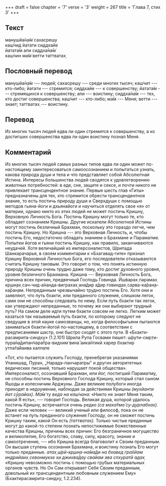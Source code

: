 +++
draft = false
chapter = '7'
verse = '3'
weight = 267
title = 'Глава 7, стих 3'
+++
## Текст

манушйа̄н̣а̄м̇ сахасрешу  
каш́чид йатати сиддхайе  
йатата̄м апи сиддха̄на̄м̇  
каш́чин ма̄м̇ ветти таттватах̣

## Пословный перевод

манушйа̄н̣а̄м --- людей; сахасрешу --- среди многих тысяч; каш́чит ---
кто-либо; йатати --- стремится; сиддхайе --- к совершенству; йатата̄м ---
стремящихся к совершенству; апи --- воистину; сиддха̄на̄м --- тех, кто
достиг совершенства; каш́чит --- кто-либо; ма̄м --- Меня; ветти --- знает;
таттватах̣ --- воистину.

## Перевод

Из многих тысяч людей едва ли один стремится к совершенству, а из
достигших совершенства едва ли один воистину познал Меня.

## Комментарий

Из многих тысяч людей самых разных типов едва ли один может
по-настоящему заинтересоваться самоосознанием и попытаться узнать,
какова природа души и тела и что представляет собой Абсолютная Истина.
Интересы большинства людей сводятся к удовлетворению животных
потребностей: в еде, сне, защите и сексе, и почти никого не привлекает
трансцендентное знание. Первые шесть глав «Гиты» предназначены для тех,
кто стремится обрести трансцендентное знание, то есть постичь природу
души и Сверхдуши с помощью методов гьяна-йоги и дхьянайоги и научиться
отделять свое «я» от материи, однако никто из этих людей не может
постичь Кришну, Верховную Личность Бога. Постичь Кришну могут только те,
кто обладает сознанием Кришны. Другие искатели Абсолютной Истины могут
постичь безличный Брахман, поскольку это гораздо легче, чем постичь
Кришну. Но Кришна --- это Верховная Личность, и, чтобы постичь Его,
недостаточно обладать знанием о Брахмане и Параматме. Попытки йогов и
гьяни постичь Кришну, как правило, заканчиваются неудачей. Хотя
величайший из имперсоналистов, Шрипада Шанкарачарья, в своем комментарии
к «Бхагавад-гите» признал Кришну Верховной Личностью Бога, его
последователи отказываются считать Кришну таковым. Это говорит о том,
что понять истинную природу Кришны очень трудно даже тому, кто достиг
духовного уровня, уровня безличного Брахмана. Кришна --- Верховная
Личность Бога, причина всех причин, предвечный Господь Говинда. Ӣш́варах̣
парамах̣ кр̣шн̣ах̣ сач-чид-а̄нанда-виграхах̣ ана̄дир а̄дир говиндах̣
сарва-ка̄ран̣а-ка̄ран̣ам. Непреданным чрезвычайно трудно постичь Его. Хотя
они и заявляют, что путь бхакти, или преданного служения, слишком легок,
сами они не способны следовать по нему. Если путь бхакти так легок, как
утверждают непреданные, то почему же они выбирают трудный путь? На самом
деле идти путем бхакти совсем не легко. Легким может казаться так
называемый путь бхакти, по которому следуют не сведущие в этой науке
самозванцы, но, когда философыгьяни пытаются заниматься бхакти-йогой
по-настоящему, в соответствии с предписаниями шастр, они быстро сходят с
этого пути. В «Бхакти-расамрита-синдху» (1.2.101) Шрила Рупа Госвами
пишет: ш́рути-смр̣ти-пура̄н̣а̄дипан̃чара̄тра-видхим̇ вина̄ аика̄нтикӣ харер
бхактир утпа̄та̄йаива калпате

«Тот, кто пытается служить Господу, пренебрегая указаниями Упанишад,
Пуран, „Нарада-панчаратры" и других авторитетных ведических писаний,
только нарушает покой общества». Имперсоналист, осознавший Брахман, или
*йог,* постигший Параматму, не способны постичь Верховного Господа
Кришну, который стал сыном Яшоды и колесничим Арджуны. Даже великие
полубоги иногда приходят в недоумение, наблюдая за действиями Кришны
*(мухйанти йат сӯрайах̣). Ма̄м̇ ту веда на каш́чана:* «Никто не знает Меня
таким, какой Я есть», --- говорит Господь. Великая душа, которой удалось
постичь Кришну, встречается очень редко *(са маха̄тма̄ су-дурлабхах̣).*
Даже если человек --- великий ученый или философ, пока он не встанет на
путь преданного служения Господу, он не сможет постичь Кришну таким,
какой Он есть *(таттватах̣).* Только чистые преданные могут до какой-то
степени познать непостижимые божественные качества Кришны, причины всех
причин: Его безграничное могущество и великолепие, Его богатство, славу,
силу, красоту, знание и самоотречение, --- ибо Кришна всегда благоволит
к Своим преданным. Он высшая ступень осознания Брахмана, и воистину
познать Его могут только преданные. *атах̣ ш́рӣ-кр̣шн̣а-на̄ма̄ди на бхавед
гра̄хйам индрийаих̣ севонмукхе хи джихва̄дау свайам эва спхуратй адах̣*
«Кришну невозможно постичь с помощью грубых материальных органов чувств.
Но Он Сам открывает Себя Своим преданным, довольный их трансцендентным
любовным служением Ему» (Бхактирасамрита-синдху, 1.2.234).
